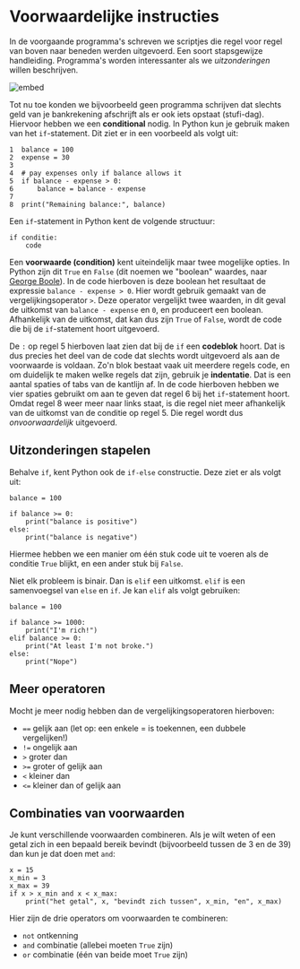 # Voorwaardelijke instructies

In de voorgaande programma's schreven we scriptjes die regel voor regel van boven naar beneden werden uitgevoerd. Een soort stapsgewijze handleiding. Programma's worden interessanter als we *uitzonderingen* willen beschrijven.

![embed](https://player.vimeo.com/video/287244672)

Tot nu toe konden we bijvoorbeeld geen programma schrijven dat slechts geld van je bankrekening afschrijft als er ook iets opstaat (stufi-dag). Hiervoor hebben we een **conditional** nodig. In Python kun je gebruik maken van het `if`-statement. Dit ziet er in een voorbeeld als volgt uit:

    1  balance = 100
    2  expense = 30
    3  
    4  # pay expenses only if balance allows it
    5  if balance - expense > 0:
    6      balance = balance - expense
    7  
    8  print("Remaining balance:", balance)

Een `if`-statement in Python kent de volgende structuur:

    if conditie:
        code

Een **voorwaarde (condition)** kent uiteindelijk maar twee mogelijke opties. In Python zijn dit `True` en `False` (dit noemen we "boolean" waardes, naar [George Boole](https://en.wikipedia.org/wiki/Boolean_algebra#Values)). In de code hierboven is deze boolean het resultaat de expressie `balance - expense > 0`. Hier wordt gebruik gemaakt van de vergelijkingsoperator `>`. Deze operator vergelijkt twee waarden, in dit geval de uitkomst van `balance - expense` en `0`, en produceert een boolean. Afhankelijk van de uitkomst, dat kan dus zijn `True` of `False`, wordt de code die bij de `if`-statement hoort uitgevoerd.

De `:` op regel 5 hierboven laat zien dat bij de `if` een **codeblok** hoort. Dat is dus precies het deel van de code dat slechts wordt uitgevoerd als aan de voorwaarde is voldaan. Zo'n blok bestaat vaak uit meerdere regels code, en om duidelijk te maken welke regels dat zijn, gebruik je **indentatie**. Dat is een aantal spaties of tabs van de kantlijn af. In de code hierboven hebben we vier spaties gebruikt om aan te geven dat regel 6 bij het `if`-statement hoort. Omdat regel 8 weer meer naar links staat, is die regel niet meer afhankelijk van de uitkomst van de conditie op regel 5. Die regel wordt dus *onvoorwaardelijk* uitgevoerd.

## Uitzonderingen stapelen

Behalve `if`, kent Python ook de `if-else` constructie. Deze ziet er als volgt uit:

    balance = 100

    if balance >= 0:
        print("balance is positive")
    else:
        print("balance is negative")

Hiermee hebben we een manier om één stuk code uit te voeren als de conditie `True` blijkt, en een ander stuk bij `False`.

Niet elk probleem is binair. Dan is `elif` een uitkomst. `elif` is een samenvoegsel van `else` en `if`. Je kan `elif` als volgt gebruiken:

    balance = 100

    if balance >= 1000:
        print("I'm rich!")
    elif balance >= 0:
        print("At least I'm not broke.")
    else:
        print("Nope")

## Meer operatoren

Mocht je meer nodig hebben dan de vergelijkingsoperatoren hierboven:

- `==`  gelijk aan (let op: een enkele = is toekennen, een dubbele vergelijken!)
- `!=`  ongelijk aan
- `>` 	groter dan
- `>=`	groter of gelijk aan
- `<` 	kleiner dan
- `<=`	kleiner dan of gelijk aan

## Combinaties van voorwaarden

Je kunt verschillende voorwaarden combineren. Als je wilt weten of een getal zich in een bepaald bereik bevindt (bijvoorbeeld tussen de 3 en de 39) dan kun je dat doen met `and`:

    x = 15
    x_min = 3
    x_max = 39
    if x > x_min and x < x_max:
        print("het getal", x, "bevindt zich tussen", x_min, "en", x_max)

Hier zijn de drie operators om voorwaarden te combineren:

- `not` ontkenning
- `and` combinatie (allebei moeten `True` zijn)
- `or` combinatie (één van beide moet `True` zijn)
